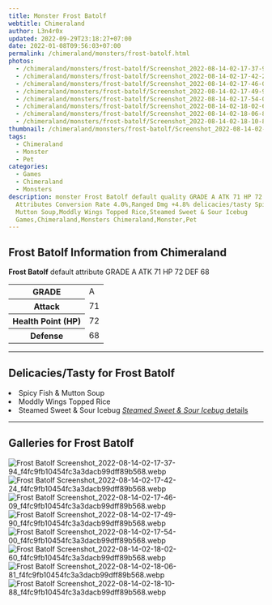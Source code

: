 ```yaml
---
title: Monster Frost Batolf
webtitle: Chimeraland
author: L3n4r0x
updated: 2022-09-29T23:18:27+07:00
date: 2022-01-08T09:56:03+07:00
permalink: /chimeraland/monsters/frost-batolf.html
photos:
  - /chimeraland/monsters/frost-batolf/Screenshot_2022-08-14-02-17-37-94_f4fc9fb10454fc3a3dacb99dff89b568.webp
  - /chimeraland/monsters/frost-batolf/Screenshot_2022-08-14-02-17-42-24_f4fc9fb10454fc3a3dacb99dff89b568.webp
  - /chimeraland/monsters/frost-batolf/Screenshot_2022-08-14-02-17-46-09_f4fc9fb10454fc3a3dacb99dff89b568.webp
  - /chimeraland/monsters/frost-batolf/Screenshot_2022-08-14-02-17-49-90_f4fc9fb10454fc3a3dacb99dff89b568.webp
  - /chimeraland/monsters/frost-batolf/Screenshot_2022-08-14-02-17-54-00_f4fc9fb10454fc3a3dacb99dff89b568.webp
  - /chimeraland/monsters/frost-batolf/Screenshot_2022-08-14-02-18-02-60_f4fc9fb10454fc3a3dacb99dff89b568.webp
  - /chimeraland/monsters/frost-batolf/Screenshot_2022-08-14-02-18-06-81_f4fc9fb10454fc3a3dacb99dff89b568.webp
  - /chimeraland/monsters/frost-batolf/Screenshot_2022-08-14-02-18-10-88_f4fc9fb10454fc3a3dacb99dff89b568.webp
thumbnail: /chimeraland/monsters/frost-batolf/Screenshot_2022-08-14-02-17-37-94_f4fc9fb10454fc3a3dacb99dff89b568.webp
tags:
  - Chimeraland
  - Monster
  - Pet
categories:
  - Games
  - Chimeraland
  - Monsters
description: monster Frost Batolf default quality GRADE A ATK 71 HP 72 DEF 68
  Attributes Conversion Rate 4.0%,Ranged Dmg +4.8% delicacies/tasty Spicy Fish &
  Mutton Soup,Moddly Wings Topped Rice,Steamed Sweet & Sour Icebug
  Games,Chimeraland,Monsters Chimeraland,Monster,Pet
---
```


<section id="bootstrap-wrapper"><link rel="stylesheet" href="https://rawcdn.githack.com/dimaslanjaka/Web-Manajemen/0c3b5aa1813bd4abcd2c11bf3e37928b15c28664/css/bootstrap-5-3-0-alpha3-wrapper.css"/><h2 id="attribute">Frost Batolf Information from Chimeraland</h2><p><b>Frost Batolf</b> default attribute GRADE A ATK 71 HP 72 DEF 68<table><tr><th>GRADE</th><td>A</td></tr><tr><th>Attack</th><td>71</td></tr><tr><th>Health Point (HP)</th><td>72</td></tr><tr><th>Defense</th><td>68</td></tr></table></p><hr/><h2 id="delicacies">Delicacies/Tasty for Frost Batolf</h2><div class="text-white bg-dark"><li class="d-flex justify-content-between">Spicy Fish &amp; Mutton Soup </li><li class="d-flex justify-content-between">Moddly Wings Topped Rice </li><li class="d-flex justify-content-between">Steamed Sweet &amp; Sour Icebug <a href="/chimeraland/recipes/steamed-sweet-and-sour-icebug.html" title="Click here to view recipe Steamed Sweet &amp; Sour Icebug details"><i>Steamed Sweet &amp; Sour Icebug</i> details</a></li></div><hr/><div id="gallery"><h2>Galleries for Frost Batolf</h2><div class="row"><div class="col-lg-6 col-12"><img src="/chimeraland/monsters/frost-batolf/Screenshot_2022-08-14-02-17-37-94_f4fc9fb10454fc3a3dacb99dff89b568.webp" alt="Frost Batolf Screenshot_2022-08-14-02-17-37-94_f4fc9fb10454fc3a3dacb99dff89b568.webp"/></div><div class="col-lg-6 col-12"><img src="/chimeraland/monsters/frost-batolf/Screenshot_2022-08-14-02-17-42-24_f4fc9fb10454fc3a3dacb99dff89b568.webp" alt="Frost Batolf Screenshot_2022-08-14-02-17-42-24_f4fc9fb10454fc3a3dacb99dff89b568.webp"/></div><div class="col-lg-6 col-12"><img src="/chimeraland/monsters/frost-batolf/Screenshot_2022-08-14-02-17-46-09_f4fc9fb10454fc3a3dacb99dff89b568.webp" alt="Frost Batolf Screenshot_2022-08-14-02-17-46-09_f4fc9fb10454fc3a3dacb99dff89b568.webp"/></div><div class="col-lg-6 col-12"><img src="/chimeraland/monsters/frost-batolf/Screenshot_2022-08-14-02-17-49-90_f4fc9fb10454fc3a3dacb99dff89b568.webp" alt="Frost Batolf Screenshot_2022-08-14-02-17-49-90_f4fc9fb10454fc3a3dacb99dff89b568.webp"/></div><div class="col-lg-6 col-12"><img src="/chimeraland/monsters/frost-batolf/Screenshot_2022-08-14-02-17-54-00_f4fc9fb10454fc3a3dacb99dff89b568.webp" alt="Frost Batolf Screenshot_2022-08-14-02-17-54-00_f4fc9fb10454fc3a3dacb99dff89b568.webp"/></div><div class="col-lg-6 col-12"><img src="/chimeraland/monsters/frost-batolf/Screenshot_2022-08-14-02-18-02-60_f4fc9fb10454fc3a3dacb99dff89b568.webp" alt="Frost Batolf Screenshot_2022-08-14-02-18-02-60_f4fc9fb10454fc3a3dacb99dff89b568.webp"/></div><div class="col-lg-6 col-12"><img src="/chimeraland/monsters/frost-batolf/Screenshot_2022-08-14-02-18-06-81_f4fc9fb10454fc3a3dacb99dff89b568.webp" alt="Frost Batolf Screenshot_2022-08-14-02-18-06-81_f4fc9fb10454fc3a3dacb99dff89b568.webp"/></div><div class="col-lg-6 col-12"><img src="/chimeraland/monsters/frost-batolf/Screenshot_2022-08-14-02-18-10-88_f4fc9fb10454fc3a3dacb99dff89b568.webp" alt="Frost Batolf Screenshot_2022-08-14-02-18-10-88_f4fc9fb10454fc3a3dacb99dff89b568.webp"/></div></div></div></section>